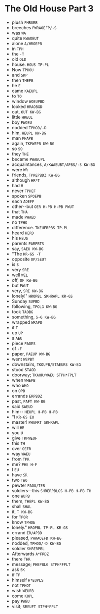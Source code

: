 # The Old House Part 3

* plush `PHRURB`
* breeches `PWRAOEFP/-S`
* was `WA`
* quite `KWAOEUT`
* alone `A/HROEPB`
* in `TPH`
* the `-T`
* old `OLD`
* house. `HOUS TP-PL`
* Now `TPHOU`
* and `SKP`
* then `THEPB`
* he `E`
* came `KAEUPL`
* to `TO`
* window `WOEUPBD`
* looked `HRAOBGD`
* out, `OUT KW-BG`
* little `HREUL`
* boy `PWOEU`
* nodded `TPHOD/-D`
* him, `HEUPL KW-BG`
* man `PHAPB`
* again, `TKPWEPB KW-BG`
* so `SO`
* they `THE`
* became `PWAEUPL`
* acquaintances, `A/KWAEUBT/APBS/-S KW-BG`
* were `WR`
* friends, `TPREPBDZ KW-BG`
* although `HR*T`
* had `H`
* never `TPHEF`
* spoken `SPOEPB`
* each `AOEFP`
* other--but `OER H-PB H-PB PWUT`
* that `THA`
* made `PHAED`
* no `TPHO`
* difference. `TKEUFRPBS TP-PL`
* heard `HERD`
* his `HEUS`
* parents `PARPBTS`
* say, `SAEU KW-BG`
* "The `KR-GS -T`
* opposite `OP/SEUT`
* is `S`
* very `SRE`
* well `WEL`
* off, `OF KW-BG`
* but `PWUT`
* very, `SRE KW-BG`
* lonely!" `HROPBL SKHRAPL KR-GS`
* Sunday `SUPBD`
* following, `TPOLG KW-BG`
* took `TAOBG`
* something, `S-G KW-BG`
* wrapped `WRAPD`
* it `T`
* up `UP`
* a `AEU`
* piece `PAOES`
* of `-F`
* paper, `PAEUP KW-BG`
* went `WEPBT`
* downstairs, `TKOUPB/STAEURS KW-BG`
* stood `STAOD`
* doorway; `TKAOR/WAEU STPH*FPLT`
* when `WHEPB`
* who `WHO`
* on `OPB`
* errands `ERPBDZ`
* past, `PAFT KW-BG`
* said `SAEUD`
* him-- `HEUPL H-PB H-PB`
* "I `KR-GS EU`
* master! `PHAFRT SKHRAPL`
* will `HR`
* you `U`
* give `TKPWEUF`
* this `TH`
* over `OEFR`
* way `WAEU`
* from `TPR`
* me? `PHE H-F`
* I `EU`
* have `SR`
* two `TWO`
* pewter `PAOU/TER`
* soldiers--this `SHRERPBLGS H-PB H-PB TH`
* one `WUPB`
* them, `THEPL KW-BG`
* shall `SHAL`
* it, `T KW-BG`
* for `TPOR`
* know `TPHOE`
* lonely." `HROPBL TP-PL KR-GS`
* errand `ER/APBD`
* pleased, `PHRAOEFD KW-BG`
* nodded, `TPHOD/-D KW-BG`
* soldier `SHRERPBL`
* Afterwards `A*FRDZ`
* there `THR`
* message; `PHEPBLG STPH*FPLT`
* ask `SK`
* if `TP`
* himself `H*EUPLS`
* not `TPHOT`
* wish `WEURB`
* come `KOPL`
* pay `PAEU`
* visit; `SREUFT STPH*FPLT`
